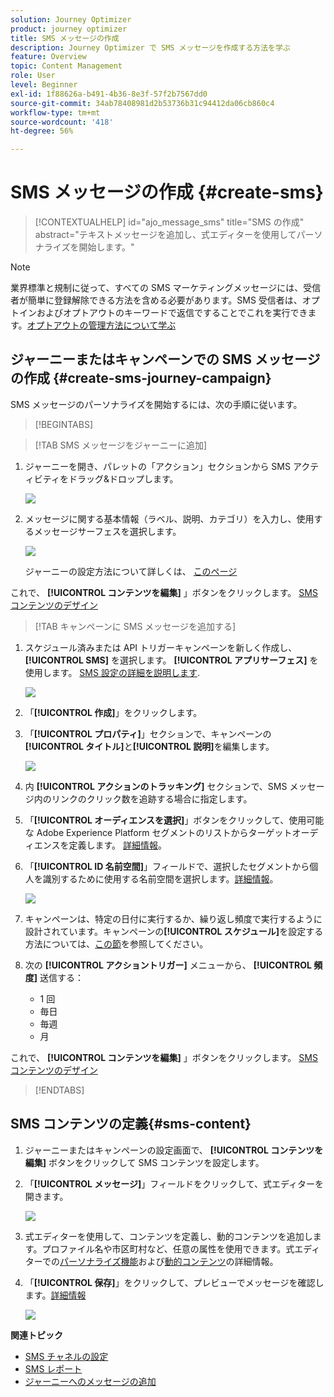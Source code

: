 ```yaml
---
solution: Journey Optimizer
product: journey optimizer
title: SMS メッセージの作成
description: Journey Optimizer で SMS メッセージを作成する方法を学ぶ
feature: Overview
topic: Content Management
role: User
level: Beginner
exl-id: 1f88626a-b491-4b36-8e3f-57f2b7567dd0
source-git-commit: 34ab78408981d2b53736b31c94412da06cb860c4
workflow-type: tm+mt
source-wordcount: '418'
ht-degree: 56%

---
```


# SMS メッセージの作成 {#create-sms}

>[!CONTEXTUALHELP]
>id="ajo_message_sms"
>title="SMS の作成"
>abstract="テキストメッセージを追加し、式エディターを使用してパーソナライズを開始します。"

>[!NOTE]
>
>業界標準と規制に従って、すべての SMS マーケティングメッセージには、受信者が簡単に登録解除できる方法を含める必要があります。SMS 受信者は、オプトインおよびオプトアウトのキーワードで返信ですることでこれを実行できます。[オプトアウトの管理方法について学ぶ](../privacy/opt-out.md#sms-opt-out-management-sms-opt-out-management)

## ジャーニーまたはキャンペーンでの SMS メッセージの作成 {#create-sms-journey-campaign}

SMS メッセージのパーソナライズを開始するには、次の手順に従います。

>[!BEGINTABS]

>[!TAB SMS メッセージをジャーニーに追加]

1. ジャーニーを開き、パレットの「アクション」セクションから SMS アクティビティをドラッグ&amp;ドロップします。

   ![](assets/sms_create_1.png)

1. メッセージに関する基本情報（ラベル、説明、カテゴリ）を入力し、使用するメッセージサーフェスを選択します。

   ![](assets/sms_create_2.png)

   ジャーニーの設定方法について詳しくは、 [このページ](../building-journeys/journey-gs.md)

これで、 **[!UICONTROL コンテンツを編集]** 」ボタンをクリックします。 [SMS コンテンツのデザイン](#sms-content)

>[!TAB キャンペーンに SMS メッセージを追加する]

1. スケジュール済みまたは API トリガーキャンペーンを新しく作成し、 **[!UICONTROL SMS]** を選択します。 **[!UICONTROL アプリサーフェス]** を使用します。 [SMS 設定の詳細を説明します](sms-configuration.md).

   ![](assets/sms_create_3.png)

1. 「**[!UICONTROL 作成]**」をクリックします。

1. 「**[!UICONTROL プロパティ]**」セクションで、キャンペーンの&#x200B;**[!UICONTROL タイトル]**&#x200B;と&#x200B;**[!UICONTROL 説明]**&#x200B;を編集します。

   ![](assets/sms_create_4.png)

1. 内 **[!UICONTROL アクションのトラッキング]** セクションで、SMS メッセージ内のリンクのクリック数を追跡する場合に指定します。

1. 「**[!UICONTROL オーディエンスを選択]**」ボタンをクリックして、使用可能な Adobe Experience Platform セグメントのリストからターゲットオーディエンスを定義します。 [詳細情報](../segment/about-segments.md)。

1. 「**[!UICONTROL ID 名前空間]**」フィールドで、選択したセグメントから個人を識別するために使用する名前空間を選択します。[詳細情報](../event/about-creating.md#select-the-namespace)。

   ![](assets/sms_create_5.png)

1. キャンペーンは、特定の日付に実行するか、繰り返し頻度で実行するように設計されています。キャンペーンの&#x200B;**[!UICONTROL スケジュール]**&#x200B;を設定する方法については、[この節](../campaigns/create-campaign.md#schedule)を参照してください。

1. 次の **[!UICONTROL アクショントリガー]** メニューから、 **[!UICONTROL 頻度]** 送信する：

   * 1 回
   * 毎日
   * 毎週
   * 月

これで、 **[!UICONTROL コンテンツを編集]** 」ボタンをクリックします。 [SMS コンテンツのデザイン](#sms-content)

>[!ENDTABS]

## SMS コンテンツの定義{#sms-content}

1. ジャーニーまたはキャンペーンの設定画面で、 **[!UICONTROL コンテンツを編集]** ボタンをクリックして SMS コンテンツを設定します。

1. 「**[!UICONTROL メッセージ]**」フィールドをクリックして、式エディターを開きます。

   ![](assets/sms-content.png)

1. 式エディターを使用して、コンテンツを定義し、動的コンテンツを追加します。プロファイル名や市区町村など、任意の属性を使用できます。式エディターでの[パーソナライズ機能](../personalization/personalize.md)および[動的コンテンツ](../personalization/get-started-dynamic-content.md)の詳細情報。

1. 「**[!UICONTROL 保存]**」をクリックして、プレビューでメッセージを確認します。[詳細情報](send-sms.md)

   ![](assets/sms-content-preview.png)

**関連トピック**

* [SMS チャネルの設定](sms-configuration.md)
* [SMS レポート](../reports/journey-global-report.md#sms-global)
* [ジャーニーへのメッセージの追加](../building-journeys/journeys-message.md)
